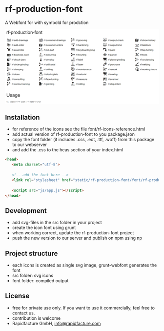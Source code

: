 # rf-production-font
A Webfont for with symbold for prodction

<img src="rf-production-font-reference.png" width="600" alt="rf-production-font-reference" />

## Installation
* for reference of the icons see the file font/rf-icons-reference.html
* add actual version of rf-production-font to you package.json
* copy the font folder (it includes .css, .eot, .ttf, .woff) from this package to our webserver
* and add the .css to the heas section of your index.html

```html
<head>
   <meta charset="utf-8">

   <!-- add the font here -->
   <link rel="stylesheet" href="static/rf-production-font/font/rf-production-font.css" type="text/css">

   <script src="js/app.js"></script>
</head>
```

## Development
* add svg-files in the src folder in your project
* create the icon font using grunt
* when working correct, update the rf-production-font project
* push the new version to our server and publish on npm using np


## Project structure
* each icons is created as single svg image, grunt-webfont generates the font
* src folder: svg icons
* font folder: compiled output  


## License
* free for private use only. If you want to use it commercially, feel free to contact us.
* contribution is welcome
* Rapidfacture GmbH, info@rapidfacture.com
